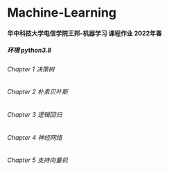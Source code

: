 # Machine-Learning

#### 华中科技大学电信学院王邦-机器学习 课程作业 2022年春
##### 环境 python3.8  
###### *Chapter 1 决策树*
###### *Chapter 2 朴素贝叶斯*
###### *Chapter 3 逻辑回归*
###### *Chapter 4 神经网络*
###### *Chapter 5 支持向量机*
